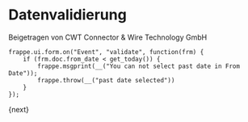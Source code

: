 # Datenvalidierung
<span class="text-muted contributed-by">Beigetragen von CWT Connector & Wire Technology GmbH</span>

	frappe.ui.form.on("Event", "validate", function(frm) {
        if (frm.doc.from_date < get_today()) {
            frappe.msgprint(__("You can not select past date in From Date"));
            frappe.throw(__("past date selected"))
        }
	});

{next}
